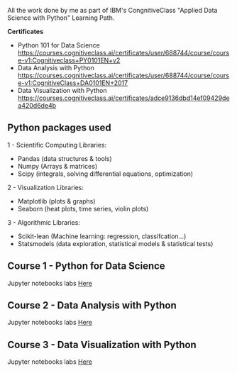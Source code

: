 All the work done by me as part of IBM's CongnitiveClass "Applied Data Science with Python" Learning Path.

**Certificates**
- Python 101 for Data Science https://courses.cognitiveclass.ai/certificates/user/688744/course/course-v1:Cognitiveclass+PY0101EN+v2
- Data Analysis with Python   https://courses.cognitiveclass.ai/certificates/user/688744/course/course-v1:CognitiveClass+DA0101EN+2017
- Data Visualization with Python https://courses.cognitiveclass.ai/certificates/adce9136dbd14ef09429dea420d6de4b

## Python packages used

1 - Scientific Computing Libraries:
- Pandas (data structures & tools)
- Numpy (Arrays & matrices)
- Scipy (integrals, solving differential equations, optimization)

2 - Visualization Libraries:
- Matplotlib (plots & graphs)
- Seaborn (heat plots, time series, violin plots)

3 - Algorithmic Libraries:
- Scikit-lean (Machine learning: regression, classifcation...)
- Statsmodels (data exploration, statistical models & statistical tests) 

## Course 1 - Python for Data Science
Jupyter notebooks labs <a href="./1_Python for Data Science">Here</a>
## Course 2 - Data Analysis with Python
Jupyter notebooks labs <a href="2_Data Analysis with Python">Here</a>
## Course 3 - Data Visualization with Python
Jupyter notebooks labs <a href="3_Data Visualization with Python">Here</a>

